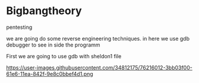 # Bigbangtheory


pentesting

we are going do some reverse engineering techniques. in here we use gdb debugger to see in side the programm 

First we are going to use gdb with sheldon1 file

https://user-images.githubusercontent.com/34812175/76216012-3bb03f00-61e6-11ea-842f-9e8c0bbef4d1.png
